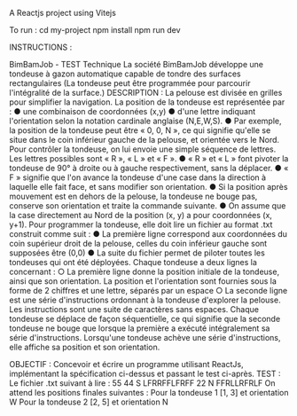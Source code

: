 A Reactjs project using Vitejs

To run :
cd my-project
npm install
npm run dev


INSTRUCTIONS : 

BimBamJob - TEST Technique
La société BimBamJob développe une tondeuse à gazon automatique capable de tondre des surfaces rectangulaires
(La tondeuse peut être programmée pour parcourir l'intégralité de la surface.)
DESCRIPTION :
La pelouse est divisée en grilles pour simplifier la navigation.
La position de la tondeuse est représentée par :
● une combinaison de coordonnées (x,y)
● d'une lettre indiquant l'orientation selon la notation cardinale anglaise (N,E,W,S).
● Par exemple, la position de la tondeuse peut être « 0, 0, N », ce qui signifie qu'elle se
situe dans le coin inférieur gauche de la pelouse, et orientée vers le Nord.
Pour contrôler la tondeuse, on lui envoie une simple séquence de lettres. Les lettres possibles sont « R », « L » et « F ».
● « R » et « L » font pivoter la tondeuse de 90° à droite ou à gauche respectivement, sans la déplacer.
● « F » signifie que l'on avance la tondeuse d'une case dans la direction à laquelle elle fait face, et sans modifier son orientation.
● Si la position après mouvement est en dehors de la pelouse, la tondeuse ne bouge pas, conserve son orientation et traite la commande suivante.
● On assume que la case directement au Nord de la position (x, y) a pour coordonnées (x, y+1).
Pour programmer la tondeuse, elle doit lire un fichier au format .txt construit comme suit :
● La première ligne correspond aux coordonnées du coin supérieur droit de la pelouse,
celles du coin inférieur gauche sont supposées être (0,0)
● La suite du fichier permet de piloter toutes les tondeuses qui ont été déployées. Chaque
tondeuse a deux lignes la concernant :
○ La première ligne donne la position initiale de la tondeuse, ainsi que son
orientation. La position et l'orientation sont fournies sous la forme de 2 chiffres et
une lettre, séparés par un espace
○ La seconde ligne est une série d'instructions ordonnant à la tondeuse d'explorer
la pelouse. Les instructions sont une suite de caractères sans espaces.
Chaque tondeuse se déplace de façon séquentielle, ce qui signifie que la seconde tondeuse ne bouge que lorsque la première a exécuté intégralement sa série d'instructions.
Lorsqu'une tondeuse achève une série d'instructions, elle affiche sa position et son orientation.
 
OBJECTIF :
Concevoir et écrire un programme utilisant ReactJs, implémentant la spécification ci-dessus et passant le test ci-après.
TEST :
Le fichier .txt suivant à lire : 55
44 S
LFRRFFLFRFF
22 N
FFRLLRFRLF
On attend les positions finales suivantes : Pour la tondeuse 1 [1, 3] et orientation W Pour la tondeuse 2 [2, 5] et orientation N
  